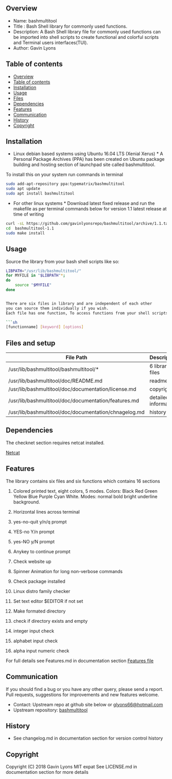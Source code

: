 
Overview
--------------------------------------------
* Name: bashmultitool
* Title : Bash Shell library  for commonly used functions.
* Description: A Bash Shell library file for commonly used functions
can be imported into shell scripts to create functional and colorful 
scripts and Terminal users interfaces(TUI).
* Author: Gavin Lyons

Table of contents
---------------------------

  * [Overview](#overview)
  * [Table of contents](#table-of-contents)
  * [Installation](#installation)
  * [Usage](#usage)
  * [Files](#files)
  * [Dependencies](#dependencies)
  * [Features](#features)
  * [Communication](#communication)
  * [History](#history)
  * [Copyright](#copyright)

Installation
-----------------------------------------------

* Linux debian based systems using Ubuntu 16.04 LTS (Xenial Xerus) *
A Personal Package Archives (PPA) has been created on Ubuntu
package building and hosting section of launchpad site 
called bashmultitool.

To install this on your system run commands in terminal

```sh
sudo add-apt-repository ppa:typematrix/bashmultitool
sudo apt update
sudo apt install bashmultitool
```

* For other linux systems *
Download latest fixed release  and run the makefile as per 
terminal commands below for version 1.1 latest release at time of writing

```sh
curl -sL https://github.com/gavinlyonsrepo/bashmultitool/archive/1.1.tar.gz | tar xz
cd  bashmultitool-1.1
sudo make install
```


Usage
-------------------------------------------
Source the library from your bash shell scripts like so:

```sh
LIBPATH="/usr/lib/bashmultitool/"
for MYFILE in "$LIBPATH"*;
do
	source "$MYFILE"
done


There are six files in library and are independent of each other
you can source them individually if you wish.
Each file has one function, To access functions from your shell scripts:

```sh
[functionname] [keyword] [options]
```


Files and setup
-----------------------------------------

| File Path | Description |
| ------ | ------ |
| /usr/lib/bashmultitool/bashmultitool/*  | 6 library files |
| /usr/lib/bashmultitool/doc/README.md    | readme          |
| /usr/lib/bashmultitool/doc/documentation/license.md | copyright |
| /usr/lib/bashmultitool/doc/documentation/features.md | detailed information |
| /usr/lib/bashmultitool/doc/documentation/chnagelog.md | history |  

Dependencies
-------------------------------------
The checknet section requires netcat installed. 

[Netcat](https://en.wikipedia.org/wiki/Netcat)

Features
----------------------
The library contains six files and six functions
which contains 16 sections

1) Colored printed text, eight colors, 5 modes.
Colors: Black Red Green Yellow Blue Purple Cyan White.
Modes: normal bold bright underline background.
 
2) Horizontal lines across terminal
3) yes-no-quit y/n/q prompt
4) YES-no Y/n prompt
5) yes-NO y/N prompt
6) Anykey to continue prompt

7) Check website up
8) Spinner Animation for long non-verbose commands

9) Check package installed
10) Linux distro family checker
11) Set text editor $EDITOR if not set

12) Make formated directory
13) check if directory exists and empty

14) integer input check
15) alphabet input check
16) alpha input numeric check

For full details see 
Features.md in documentation section 
[Features file](documentation/Features.md)


Communication
-----------
If you should find a bug or you have any other query, 
please send a report.
Pull requests, suggestions for improvements
and new features welcome.
* Contact: Upstream repo at github site below or glyons66@hotmail.com
* Upstream repository: [bashmultitool](https://github.com/gavinlyonsrepo/bashmultitool)

History
------------------
* See changelog.md in documentation section for version control history
 
Copyright
---------
Copyright (C) 2018 Gavin Lyons MIT expat
See LICENSE.md in documentation section 
for more details
